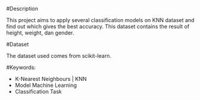 #Description

This project aims to apply several classification models on KNN dataset and find out which gives the best accuracy. This dataset contains the result of height, weight, dan gender.

#Dataset

The dataset used comes from scikit-learn.

#Keywords:

- K-Nearest Neighbours | KNN
- Model Machine Learning
- Classification Task
